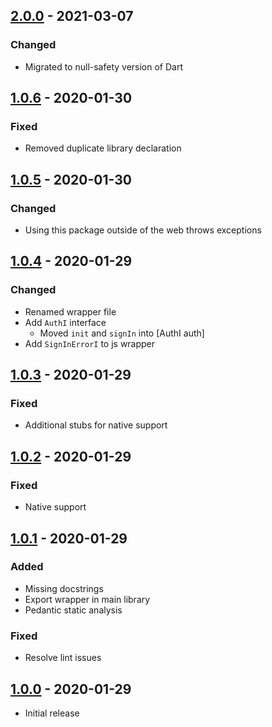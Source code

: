 ## [2.0.0] - 2021-03-07
### Changed
  - Migrated to null-safety version of Dart

## [1.0.6] - 2020-01-30
### Fixed
  - Removed duplicate library declaration

## [1.0.5] - 2020-01-30
### Changed
  - Using this package outside of the web throws exceptions

## [1.0.4] - 2020-01-29
### Changed
  - Renamed wrapper file
  - Add `AuthI` interface
    - Moved `init` and `signIn` into [AuthI auth]
  - Add `SignInErrorI` to js wrapper

## [1.0.3] - 2020-01-29
### Fixed
  - Additional stubs for native support

## [1.0.2] - 2020-01-29
### Fixed
  - Native support

## [1.0.1] - 2020-01-29
### Added
  - Missing docstrings
  - Export wrapper in main library
  - Pedantic static analysis

### Fixed
  - Resolve lint issues

## [1.0.0] - 2020-01-29
  - Initial release

[Unreleased]: https://github.com/mhrst/sign_in_with_apple_js/compare/1f0d175736e298f9505ae0e6eb6f76dbc7dc856b...HEAD
[2.0.0]: https://github.com/mhrst/sign_in_with_apple_js/compare/726a2238d66ac4889716a92ec020aa63ef95b3d6...1f0d175736e298f9505ae0e6eb6f76dbc7dc856b
[1.0.6]: https://github.com/mhrst/sign_in_with_apple_js/compare/879e6c0c0b71375070ee09bef98e4222daf6dbdb...726a2238d66ac4889716a92ec020aa63ef95b3d6
[1.0.5]: https://github.com/mhrst/sign_in_with_apple_js/compare/9d2bc0f5d8717c5ff55e2da1f7fb8785341099da...879e6c0c0b71375070ee09bef98e4222daf6dbdb
[1.0.4]: https://github.com/mhrst/sign_in_with_apple_js/compare/e0bd0f45f942ae20f38d1bd1cf1d1360e4dcc052...9d2bc0f5d8717c5ff55e2da1f7fb8785341099da
[1.0.3]: https://github.com/mhrst/sign_in_with_apple_js/compare/2cfc7ce887b79f35649e904701bf9faa0b163508...e0bd0f45f942ae20f38d1bd1cf1d1360e4dcc052
[1.0.2]: https://github.com/mhrst/sign_in_with_apple_js/compare/acff126b2039985107c70521cd152045524d021e...2cfc7ce887b79f35649e904701bf9faa0b163508
[1.0.1]: https://github.com/mhrst/sign_in_with_apple_js/compare/e96f01a405198a42ef2ef7e20c6ee5f2ffac7943...acff126b2039985107c70521cd152045524d021e
[1.0.0]: https://github.com/mhrst/sign_in_with_apple_js/commit/e96f01a405198a42ef2ef7e20c6ee5f2ffac7943